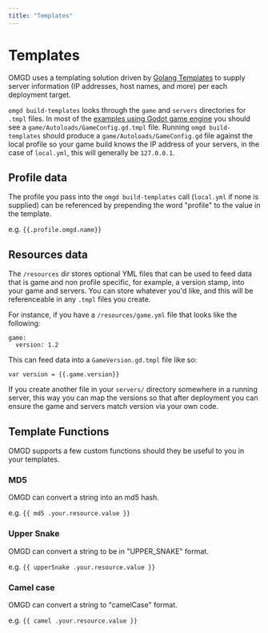 ```yaml
---
title: "Templates"
---
```


# Templates

OMGD uses a templating solution driven by [Golang Templates](https://pkg.go.dev/text/template) to supply server information (IP addresses, host names, and more) per each deployment target.

`omgd build-templates` looks through the `game` and `servers` directories for `.tmpl` files. In most of the [examples using Godot game engine](https://github.com/orgs/newnoiseworks/repositories?q=omgd+example&type=all&language=&sort=) you should see a `game/Autoloads/GameConfig.gd.tmpl` file. Running `omgd build-templates` should produce a `game/Autoloads/GameConfig.gd` file against the local profile so your game build knows the IP address of your servers, in the case of `local.yml`, this will generally be `127.0.0.1`.

## Profile data

The profile you pass into the `omgd build-templates` call (`local.yml` if none is supplied) can be referenced by prepending the word "profile" to the value in the template.

e.g. `{{.profile.omgd.name}}`

## Resources data

The `/resources` dir stores optional YML files that can be used to feed data that is game and non profile specific, for example, a version stamp, into your game and servers. You can store whatever you'd like, and this will be referenceable in any `.tmpl` files you create.

For instance, if you have a `/resources/game.yml` file that looks like the following:

```
game:
  version: 1.2
```

This can feed data into a `GameVersion.gd.tmpl` file like so:

```
var version = {{.game.version}}
```

If you create another file in your `servers/` directory somewhere in a running server, this way you can map the versions so that after deployment you can ensure the game and servers match version via your own code.

## Template Functions

OMGD supports a few custom functions should they be useful to you in your templates.

### MD5

OMGD can convert a string into an md5 hash.

e.g. `{{ md5 .your.resource.value }}`

### Upper Snake

OMGD can convert a string to be in "UPPER_SNAKE" format.

e.g. `{{ upperSnake .your.resource.value }}`

### Camel case

OMGD can convert a string to "camelCase" format.

e.g. `{{ camel .your.resource.value }}`
